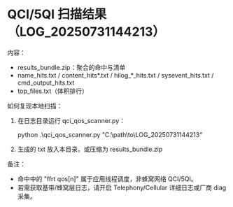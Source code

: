 # QCI/5QI 扫描结果（LOG_20250731144213）

内容：
- results_bundle.zip：聚合的命中与清单
- name_hits.txt / content_hits*.txt / hilog_*_hits.txt / sysevent_hits.txt / cmd_output_hits.txt
- top_files.txt（体积排行）

如何复现本地扫描：
1. 在日志目录运行 qci_qos_scanner.py：
   
   python .\qci_qos_scanner.py "C:\\path\\to\\LOG_20250731144213"
2. 生成的 txt 放入本目录，或压缩为 results_bundle.zip

备注：
- 命中中的 "ffrt qos[n]" 属于应用线程调度，非蜂窝网络 QCI/5QI。
- 若需获取基带/蜂窝层日志，请开启 Telephony/Cellular 详细日志或厂商 diag 采集。